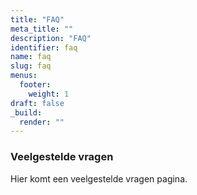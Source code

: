 ```yaml
---
title: "FAQ"
meta_title: ""
description: "FAQ"
identifier: faq
name: faq
slug: faq
menus: 
  footer:
    weight: 1
draft: false
_build:
  render: ""
---
```

### Veelgestelde vragen
Hier komt een veelgestelde vragen pagina.

